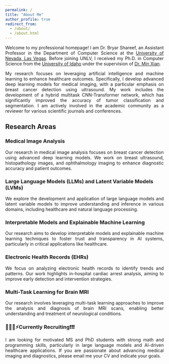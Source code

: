 ```yaml
---
permalink: /
title: "About Me"
author_profile: true
redirect_from: 
  - /about/
  - /about.html
---
```

<p style="text-align:justify">Welcome to my professional homepage! I am Dr. Bryar Shareef, an Assistant Professor in the Department of Computer Science at the <a href="https://www.unlv.edu/cs" rel="external nofollow noopener" target="_blank">University of Nevada, Las Vegas</a>. Before joining UNLV, I received my Ph.D. in Computer Science from the <a href="https://uidaho.edu" rel="external nofollow noopener" target="_blank">University of Idaho</a> under the supervision of <a href="https://webpages.uidaho.edu/mxian/" rel="external nofollow noopener" target="_blank">Dr. Min Xian</a>. </p>

<p style="text-align:justify">My research focuses on leveraging artificial intelligence and machine learning to enhance healthcare outcomes. Specifically, I develop advanced deep learning models for medical imaging, with a particular emphasis on breast cancer detection using ultrasound. My work includes the development of a hybrid multitask CNN-Transformer network, which has significantly improved the accuracy of tumor classification and segmentation. I am actively involved in the academic community as a reviewer for various scientific journals and conferences.</p>

## Research Areas

### Medical Image Analysis
<p style="text-align:justify">Our research in medical image analysis focuses on breast cancer detection using advanced deep learning models. We work on breast ultrasound, histopathology images, and ophthalmology imaging to enhance diagnostic accuracy and patient outcomes.</p>

### Large Language Models (LLMs) and Latent Variable Models (LVMs)
<p style="text-align:justify">We explore the development and application of large language models and latent variable models to improve understanding and inference in various domains, including healthcare and natural language processing.</p>

### Interpretable Models and Explainable Machine Learning
<p style="text-align:justify">Our research aims to develop interpretable models and explainable machine learning techniques to foster trust and transparency in AI systems, particularly in critical applications like healthcare.</p>

### Electronic Health Records (EHRs)
<p style="text-align:justify">We focus on analyzing electronic health records to identify trends and patterns. Our work highlights in-hospital cardiac arrest analysis, aiming to improve early detection and intervention strategies.</p>

### Multi-Task Learning for Brain MRI
<p style="text-align:justify">Our research involves leveraging multi-task learning approaches to improve the analysis and diagnosis of brain MRI scans, enabling better understanding and treatment of neurological conditions.</p>

<h3>🚀🧑‍💻️⚡Currently Recruiting❗❗❗</h3>
<p style="text-align:justify"> I am looking for motivated MS and PhD students with strong math and programming skills, particularly in large language models and AI-driven healthcare applications. If you are passionate about advancing medical imaging and diagnostics, please email me your CV and indicate your goals.</p>


